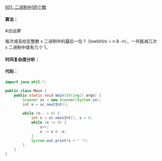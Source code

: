[801. 二进制中1的个数](https://www.acwing.com/problem/content/803/)

#### 算法：

*#位运算*

每次减去给定整数 x 二进制中的最后一位 1（lowbit(n) = n & -n），一共能减几次 x 二进制中就有几个 1。

#### 时间复杂度分析：



#### 代码：

```java
import java.util.*;

public class Main {
    public static void main(String[] args) {
        Scanner sc = new Scanner(System.in);
        int n = sc.nextInt();
        
        while (n-- > 0) {
            int x = sc.nextInt(), s = 0;
            while (x != 0) {
                s++;
                x -= x & -x;
            }
            System.out.print(s + " ");
        }
    }
}
```

